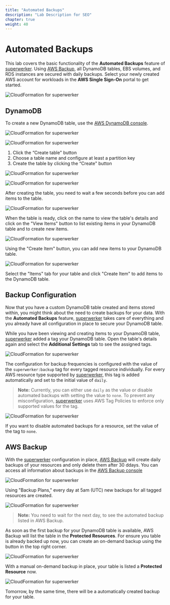 ```yaml
---
title: "Automated Backups"
description: "Lab Description for SEO"
chapter: true
weight: 40
---
```


# Automated Backups

This lab covers the basic functionality of the **Automated Backups** feature of [superwerker]. Using [AWS Backup], all DynamoDB tables, EBS volumes, and RDS instances are secured with daily backups. Select your newly created AWS account for workloads in the **AWS Single Sign-On** portal to get started.

![CloudFormation for superwerker](/screenshots/sso/sso-workload.png)

## DynamoDB

To create a new DynamoDB table, use the [AWS DynamoDB console](https://console.aws.amazon.com/dynamodb/home).

![CloudFormation for superwerker](/screenshots/backup/dynamodb.png)

![CloudFormation for superwerker](/screenshots/backup/dynamodb-dashboard.png)


1. Click the “Create table" button
1. Choose a table name and configure at least a partition key
1. Create the table by clicking the “Create" button

![CloudFormation for superwerker](/screenshots/backup/dynamodb-create.png)

![CloudFormation for superwerker](/screenshots/backup/dynamodb-create-confirm.png)

After creating the table, you need to wait a few seconds before you can add items to the table. 

![CloudFormation for superwerker](/screenshots/backup/dynamodb-ready.png)

When the table is ready, click on the name to view the table's details and click on the "View Items" button to list existing items in your DynamoDB table and to create new items.

![CloudFormation for superwerker](/screenshots/backup/dynamodb-items.png)

Using the "Create Item" button, you can add new items to your DynamoDB table.

![CloudFormation for superwerker](/screenshots/backup/dynamodb-items-create.png)

Select the "Items" tab for your table and click "Create Item" to add items to the DynamoDB table.

## Backup Configuration

Now that you have a custom DynamoDB table created and items stored within, you might think about the need to create backups for your data. With the **Automated Backups** feature, [superwerker] takes care of everything and you already have all configuration in place to secure your DynamoDB table.

While you have been viewing and creating items to your DynamoDB table, [superwerker] added a tag your DynamoDB table. Open the table's details again and select the **Additional Settings** tab to see the assigned tags.

![CloudFormation for superwerker](/screenshots/backup/dynamodb-tags.png)

The configuration for backup frequencies is configured with the value of the `superwerker:backup` tag for every tagged resource individually. For every AWS resource type supported by [superwerker], this tag is added automatically and set to the initial value of `daily`.

> **Note:** Currently, you can either use `daily` as the value or disable automated backups with setting the value to `none`. To prevent any misconfiguration, [superwerker] uses AWS Tag Policies to enforce only supported values for the tag.

![CloudFormation for superwerker](/screenshots/backup/dynamodb-tags-failed.png)

If you want to disable automated backups for a resource, set the value of the tag to `none`.

## AWS Backup

With the [superwerker] configuration in place, [AWS Backup] will create daily backups of your resources and only delete them after 30 ddays. You can access all information about backups in the [AWS Backup console](https://console.aws.amazon.com/backup/home?region=eu-central-1#home)

![CloudFormation for superwerker](/screenshots/backup/backup.png)

Using "Backup Plans," every day at 5am (UTC) new backups for all tagged resources are created.

![CloudFormation for superwerker](/screenshots/backup/backup-plans.png)

> **Note:** You need to wait for the next day, to see the automated backup listed in AWS Backup.

As soon as the first backup for your DynamoDB table is available, AWS Backup will list the table in the **Protected Resources**. For ensure you table is already backed up now, you can create an on-demand backup using the button in the top right corner.

![CloudFormation for superwerker](/screenshots/backup/backup-on-demand.png)

With a manual on-demand backup in place, your table is listed a **Protected Resource** now.

![CloudFormation for superwerker](/screenshots/backup/backup-protected.png)

Tomorrow, by the same time, there will be a automatically created backup for your table.

[aws backup]: https://aws.amazon.com/backup/
[superwerker]: https://superwerker.cloud
